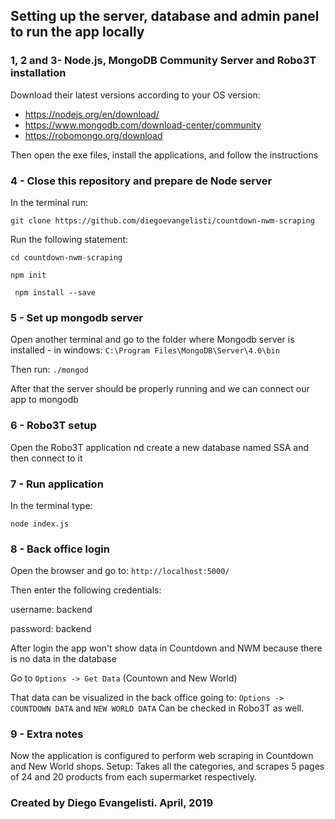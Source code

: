 ## Setting up the server, database and admin panel to run the app locally 

### 1, 2 and 3- Node.js, MongoDB Community Server and Robo3T installation

Download their latest versions according to your OS version:

- https://nodejs.org/en/download/
- https://www.mongodb.com/download-center/community
- https://robomongo.org/download

Then open the exe files, install the applications, and follow the instructions

### 4 - Close this repository and prepare de Node server

In the terminal run:

`` git clone https://github.com/diegoevangelisti/countdown-nwm-scraping ``

Run the following statement:

`` cd countdown-nwm-scraping ``

`` npm init ``

`` npm install --save``

### 5 - Set up mongodb server

Open another terminal and go to the folder where Mongodb server is installed - in windows:
``C:\Program Files\MongoDB\Server\4.0\bin``

Then run: ``./mongod``

After that the server should be properly running and we can connect our app to mongodb

### 6 - Robo3T setup

Open the Robo3T application nd create a new database named SSA and then connect to it

### 7 - Run application

In the terminal type:

``node index.js``

### 8 - Back office login

Open the browser and go to: 
``http://localhost:5000/``

Then enter the following credentials:

username: backend

password: backend


After login the app won't show data in Countdown and NWM because there is no data in the database

Go to `Options -> Get Data` (Countown and New World)

That data can be visualized in the back office going to:  `Options -> COUNTDOWN DATA` and `NEW WORLD DATA` 
Can be checked in Robo3T as well.

### 9 - Extra notes

Now the application is configured to perform web scraping in Countdown and New World shops.
Setup: Takes all the categories, and scrapes 5 pages of 24 and 20 products from each supermarket respectively.

### Created by Diego Evangelisti. April, 2019
